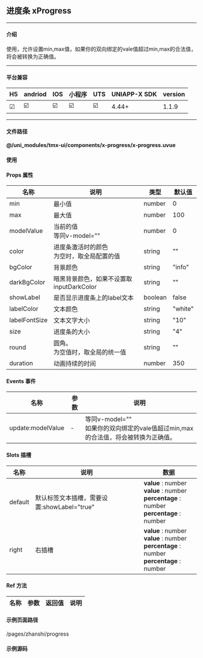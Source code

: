 
## 进度条 xProgress

***

#### 介绍

使用，允许设置min,max值，如果你的双向绑定的vale值超过min,max的合法值，将会被转换为正确值。

***

#### 平台兼容

| H5 | andriod | IOS | 小程序 | UTS | UNIAPP-X SDK | version |
| --- | --- | --- | --- | --- | --- | --- |
| ☑ | ☑️ | ☑️ | ☑️ | ☑️ | 4.44+ | 1.1.9 |

***

#### 文件路径

**@/uni_modules/tmx-ui/components/x-progress/x-progress.uvue**

#### 使用

<x-progress></x-progress>

#### Props 属性

| 名称 | 说明 | 类型 | 默认值 |
| ------ | ---- | ---- | ---- |
| min | 最小值 | number | 0 |
| max | 最大值 | number | 100 |
| modelValue | 当前的值<br>等同v-model="" | number | 0 |
| color | 进度条激活时的颜色<br>为空时，取全局配置的值 | string | "" |
| bgColor | 背景颜色 | string | "info" |
| darkBgColor | 暗黑背景颜色，如果不设置取inputDarkColor | string | "" |
| showLabel | 是否显示进度条上的label文本 | boolean | false |
| labelColor | 文本颜色 | string | "white" |
| labelFontSize | 文本文字大小 | string | "10" |
| size | 进度条的大小 | string | "4" |
| round | 圆角。<br>为空值时，取全局的统一值 | string | "" |
| duration | 动画持续的时间 | number | 350 |



#### Events 事件

| 名称 | 参数 | 说明 |
| ------ | ---- | ---- |
| update:modelValue | - | 等同v-model=""<br>如果你的双向绑定的vale值超过min,max的合法值，将会被转换为正确值。 |


#### Slots 插槽

| 名称 | 说明 | 数据 |
| ------ | ---- | ---- |
| default | 默认标签文本插槽，需要设置:showLabel="true" | **value** : number<br>**value** : number<br>**percentage** : number<br>**percentage** : number<br> |
| right | 右插槽 | **value** : number<br>**value** : number<br>**percentage** : number<br>**percentage** : number<br> |


#### Ref 方法

| 名称 | 参数 | 返回值 | 说明 |
| ------ | ---- | ---- | ---- |


#### 示例页面路径

/pages/zhanshi/progress

#### 示例源码

<template>
	<!-- #ifdef APP -->
	<scroll-view style="flex:1">
	<!-- #endif -->
	<!-- #ifdef MP-WEIXIN -->
	<page-meta :page-style="`background-color:${xThemeConfigBgColor}`">
		<navigation-bar :background-color="xThemeConfigNavBgColor" :front-color="xThemeConfigNavFontColor"></navigation-bar>
	</page-meta>
	<!-- #endif -->

		<x-sheet>
			<x-text font-size="18" class=" text-weight-b mb-8">进度条 Progress</x-text>
			<x-text color="#999999" >
				主题，圆角风格可全局统一配置
			</x-text>
		</x-sheet>
		
		<x-sheet>
			<x-progress v-model="val" class="mb-12"></x-progress>
			<x-progress v-model="val" class="mb-12" color="danger"></x-progress>
			<x-progress v-model="val" color="error"></x-progress>
		</x-sheet>
		
		<x-sheet>
			<x-text font-size="18" class=" text-weight-b ">显示label</x-text>
		</x-sheet>
		<x-sheet>
			<x-progress v-model="val" class="mb-12" size="12" :show-label="true"></x-progress>
			<x-progress v-model="val" size="12" :show-label="true" color="danger"></x-progress>
		</x-sheet>
		
		<x-sheet>
			<x-text font-size="18" class=" text-weight-b ">设置圆角</x-text>
		</x-sheet>
		<x-sheet>
			<x-progress v-model="val" class="mb-12" round="0"></x-progress>
			<view>
				<x-progress v-model="val" round="0" color="error"></x-progress>
			</view>
		</x-sheet>
		
		<x-sheet style="display: flex;flex-direction: row;">
			<x-button class="mr-32"  @click="val = val+10">增加</x-button>
			<x-button color="error" @click="val = val-10">减少</x-button>
		</x-sheet>
		
		
		<x-sheet>
			<x-text font-size="18" class=" text-weight-b ">设置右插槽，显示内容</x-text>
		</x-sheet>
		<x-sheet >
			<x-progress :model-value="50" round="0" :max="150">
				<template #right="{percentage,value}">
					<x-text font-size="12" class="ml-12">{{percentage}}%,{{value}}元</x-text>
				</template>
			</x-progress>
		</x-sheet>
		
		<view style="height:50px"></view>
	<!-- #ifdef APP -->
	</scroll-view>
	<!-- #endif -->
</template>

<script>
	export default {
		data() {
			return {
				val:50,
			};
		},
		onLoad() {
			
		}
	}
</script>

<style lang="scss">

</style>

		
